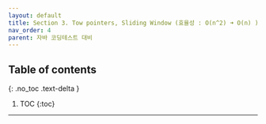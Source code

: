 ```yaml
---
layout: default
title: Section 3. Tow pointers, Sliding Window (효율성 : O(n^2) ➜ O(n) )
nav_order: 4
parent: 자바 코딩테스트 대비
---
```

## Table of contents
{: .no_toc .text-delta }

1. TOC
{:toc}

---
